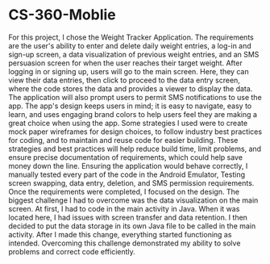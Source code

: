 # CS-360-Moblie


For this project, I chose the Weight Tracker Application. The requirements are the user's ability to enter and delete daily weight entries, a log-in and sign-up screen, a data visualization of previous weight entries, and an SMS persuasion screen for when the user reaches their target weight. After logging in or signing up, users will go to the main screen. Here, they can view their data entries, then click to proceed to the data entry screen, where the code stores the data and provides a viewer to display the data. The application will also prompt users to permit SMS notifications to use the app. 
The app's design keeps users in mind; it is easy to navigate, easy to learn, and uses engaging brand colors to help users feel they are making a great choice when using the app. Some strategies I used were to create mock paper wireframes for design choices, to follow industry best practices for coding, and to maintain and reuse code for easier building. These strategies and best practices will help reduce build time, limit problems, and ensure precise documentation of requirements, which could help save money down the line. Ensuring the application would behave correctly, I manually tested every part of the code in the Android Emulator, Testing screen swapping, data entry, deletion, and SMS permission requirements. Once the requirements were completed, I focused on the design.
The biggest challenge I had to overcome was the data visualization on the main screen. At first, I had to code in the main activity in Java. When it was located here, I had issues with screen transfer and data retention. I then decided to put the data storage in its own Java file to be called in the main activity. After I made this change, everything started functioning as intended. Overcoming this challenge demonstrated my ability to solve problems and correct code efficiently.
